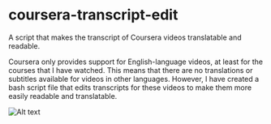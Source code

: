 # coursera-transcript-edit
A script that makes the transcript of Coursera videos translatable and readable.

Coursera only provides support for English-language videos, at least for the courses that I have watched. This means that there are no translations or subtitles available for videos in other languages. However, I have created a bash script file that edits transcripts for these videos to make them more easily readable and translatable.



![Alt text](https://www.techsmith.com/blog/wp-content/uploads/2020/11/TechSmith-Blog-WhatisaScreenshot.png "Optional title")
